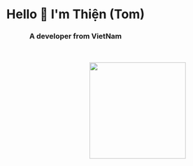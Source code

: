 <h1 align="center">Hello 🥖 I'm Thiện (Tom) </h1>
<h3 align="center">A developer from VietNam</h3>
<br />
<br />
<img align="right" src="https://media.giphy.com/media/3oKIPvvUVKbZ46YW5y/giphy.gif" width="220">